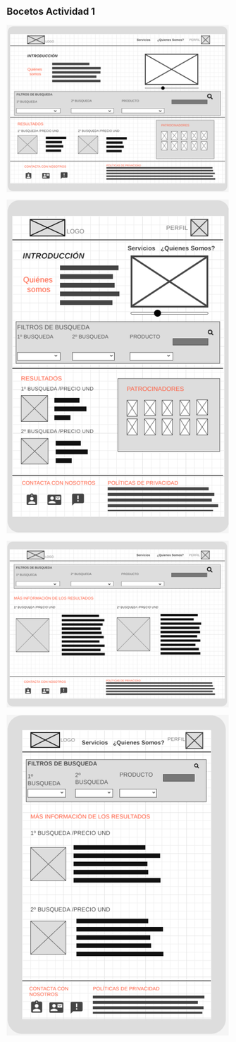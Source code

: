 ## Bocetos Actividad 1

![imagen](./BocetoEscritorioAvanzadoAitana.png)

![imagen](./BocetoMovilAvanzadoAitana.png)

![imagen](./BocetoEscritorioAvanzadoAitana2.png)

![imagen](./BocetoMovilAvanzadoAitana2.png)
